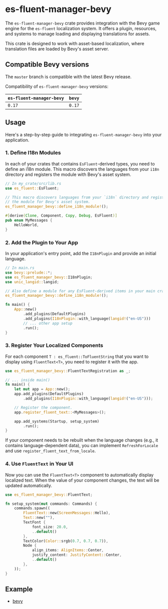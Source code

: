 # es-fluent-manager-bevy

The `es-fluent-manager-bevy` crate provides integration with the Bevy game engine for the `es-fluent` localization system. It offers a plugin, resources, and systems to manage loading and displaying translations for assets.

This crate is designed to work with asset-based localization, where translation files are loaded by Bevy's asset server.

## Compatible Bevy versions

The `master` branch is compatible with the latest Bevy release.

Compatibility of `es-fluent-manager-bevy` versions:

| `es-fluent-manager-bevy` | `bevy` |
| :----------------------- | :----- |
| `0.17`                   | `0.17` |

## Usage

Here's a step-by-step guide to integrating `es-fluent-manager-bevy` into your application.

### 1. Define I18n Modules

In each of your crates that contains `EsFluent`-derived types, you need to define an i18n module. This macro discovers the languages from your `i18n` directory and registers the module with Bevy's asset system.

```rust
// In my_crate/src/lib.rs
use es_fluent::EsFluent;

// This macro discovers languages from your `i18n` directory and registers
// the module for Bevy's asset system.
es_fluent_manager_bevy::define_i18n_module!();

#[derive(Clone, Component, Copy, Debug, EsFluent)]
pub enum MyMessages {
    HelloWorld,
}
```

### 2. Add the Plugin to Your App

In your application's entry point, add the `I18nPlugin` and provide an initial language.

```rust
// In main.rs
use bevy::prelude::*;
use es_fluent_manager_bevy::I18nPlugin;
use unic_langid::langid;

// Also define a module for any EsFluent-derived items in your main crate.
es_fluent_manager_bevy::define_i18n_module!();

fn main() {
    App::new()
        .add_plugins(DefaultPlugins)
        .add_plugins(I18nPlugin::with_language(langid!("en-US")))
        // ... other app setup
        .run();
}
```

### 3. Register Your Localized Components

For each component `T : es_fluent::ToFluentString` that you want to display using `FluentText<T>`, you need to register it with the app.

```rust
use es_fluent_manager_bevy::FluentTextRegistration as _;

// ... inside main()
fn main() {
    let mut app = App::new();
    app.add_plugins(DefaultPlugins)
        .add_plugins(I18nPlugin::with_language(langid!("en-US")));

    // Register the component.
    app.register_fluent_text::<MyMessages>();

    app.add_systems(Startup, setup_system)
        .run();
}
```

If your component needs to be rebuilt when the language changes (e.g., it contains language-dependent data), you can implement `RefreshForLocale` and use `register_fluent_text_from_locale`.

### 4. Use `FluentText` in Your UI

Now you can use the `FluentText<T>` component to automatically display localized text. When the value of your component changes, the text will be updated automatically.

```rust
use es_fluent_manager_bevy::FluentText;

fn setup_system(mut commands: Commands) {
    commands.spawn((
        FluentText::new(ScreenMessages::Hello),
        Text::new(""),
        TextFont {
            font_size: 20.0,
            ..default()
        },
        TextColor(Color::srgb(0.7, 0.7, 0.7)),
        Node {
            align_items: AlignItems::Center,
            justify_content: JustifyContent::Center,
            ..default()
        },
    ));
}
```

## Example
- [bevy](../../examples/bevy-example)
